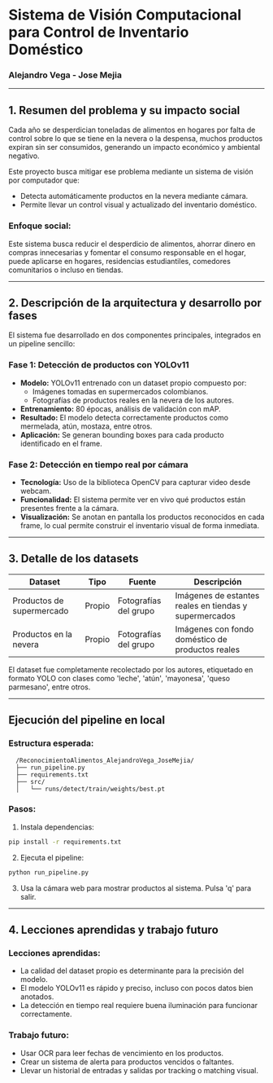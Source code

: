 # Sistema de Visión Computacional para Control de Inventario Doméstico

### Alejandro Vega - Jose Mejia 

---

## 1. Resumen del problema y su impacto social

Cada año se desperdician toneladas de alimentos en hogares por falta de control sobre lo que se tiene en la nevera o la despensa, muchos productos expiran sin ser consumidos, generando un impacto económico y ambiental negativo.

Este proyecto busca mitigar ese problema mediante un sistema de visión por computador que:

- Detecta automáticamente productos en la nevera mediante cámara.
- Permite llevar un control visual y actualizado del inventario doméstico.

### Enfoque social:
Este sistema busca reducir el desperdicio de alimentos, ahorrar dinero en compras innecesarias y fomentar el consumo responsable en el hogar, puede aplicarse en hogares, residencias estudiantiles, comedores comunitarios o incluso en tiendas.

---

## 2. Descripción de la arquitectura y desarrollo por fases

El sistema fue desarrollado en dos componentes principales, integrados en un pipeline sencillo:

### Fase 1: Detección de productos con YOLOv11

- **Modelo:** YOLOv11 entrenado con un dataset propio compuesto por:
  - Imágenes tomadas en supermercados colombianos.
  - Fotografías de productos reales en la nevera de los autores.
- **Entrenamiento:** 80 épocas, análisis de validación con mAP.
- **Resultado:** El modelo detecta correctamente productos como mermelada, atún, mostaza, entre otros.
- **Aplicación:** Se generan bounding boxes para cada producto identificado en el frame.

### Fase 2: Detección en tiempo real por cámara

- **Tecnología:** Uso de la biblioteca OpenCV para capturar video desde webcam.
- **Funcionalidad:** El sistema permite ver en vivo qué productos están presentes frente a la cámara.
- **Visualización:** Se anotan en pantalla los productos reconocidos en cada frame, lo cual permite construir el inventario visual de forma inmediata.

---

## 3. Detalle de los datasets

| Dataset                   | Tipo   | Fuente                   | Descripción                                                  |
|---------------------------|--------|--------------------------|--------------------------------------------------------------|
| Productos de supermercado | Propio | Fotografías del grupo    | Imágenes de estantes reales en tiendas y supermercados       |
| Productos en la nevera    | Propio | Fotografías del grupo    | Imágenes con fondo doméstico de productos reales             |

El dataset fue completamente recolectado por los autores, etiquetado en formato YOLO con clases como 'leche', 'atún', 'mayonesa', 'queso parmesano', entre otros.

---

## Ejecución del pipeline en local

### Estructura esperada:

```
  /ReconocimientoAlimentos_AlejandroVega_JoseMejia/
  ├── run_pipeline.py
  ├── requirements.txt
  ├── src/
  │   └── runs/detect/train/weights/best.pt
```

### Pasos:

1. Instala dependencias:
```bash
pip install -r requirements.txt
```

2. Ejecuta el pipeline:
```bash
python run_pipeline.py
```

3. Usa la cámara web para mostrar productos al sistema. Pulsa 'q' para salir.

---

## 4. Lecciones aprendidas y trabajo futuro

### Lecciones aprendidas:
- La calidad del dataset propio es determinante para la precisión del modelo.
- El modelo YOLOv11 es rápido y preciso, incluso con pocos datos bien anotados.
- La detección en tiempo real requiere buena iluminación para funcionar correctamente.

### Trabajo futuro:
- Usar OCR para leer fechas de vencimiento en los productos.
- Crear un sistema de alerta para productos vencidos o faltantes.
- Llevar un historial de entradas y salidas por tracking o matching visual.

